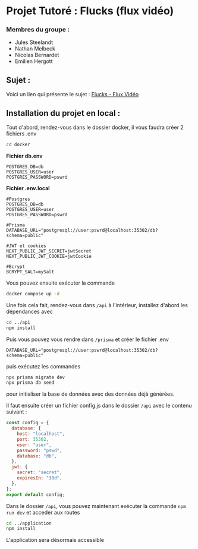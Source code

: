 # Projet Tutoré : Flucks (flux vidéo)

### Membres du groupe :
- Jules Steelandt
- Nathan Melbeck
- Nicolas Bernardet
- Emilien Hergott

## Sujet :

Voici un lien qui présente le sujet : [Flucks - Flux Vidéo](https://fluxvideocms.000webhostapp.com/)

## Installation du projet en local :

Tout d'abord, rendez-vous dans le dossier docker, il vous faudra créer 2 fichiers .env
```bash
cd docker
```

**Fichier db.env**

```
POSTGRES_DB=db
POSTGRES_USER=user
POSTGRES_PASSWORD=pswrd
```
**Fichier .env.local**
```
#Postgres
POSTGRES_DB=db
POSTGRES_USER=user
POSTGRES_PASSWORD=pswrd

#Prisma
DATABASE_URL="postgresql://user:pswrd@localhost:35302/db?schema=public"

#JWT et cookies
NEXT_PUBLIC_JWT_SECRET=jwtSecret
NEXT_PUBLIC_JWT_COOKIE=jwtCookie

#Bcrypt
BCRYPT_SALT=mySalt
```

Vous pouvez ensuite exécuter la commande
```bash
docker compose up -d
```

Une fois cela fait, rendez-vous dans ``/api``
à l'intérieur, installez d'abord les dépendances avec 
```bash
cd ../api 
npm install
```

Puis vous pouvez vous rendre dans ``/prisma`` et créer le fichier .env
```
DATABASE_URL="postgresql://user:pswrd@localhost:35302/db?schema=public"
```
puis exécutez les commandes
```bash
npx prisma migrate dev
npx prisma db seed
```
pour initialiser la base de données avec des données déjà générées.

Il faut ensuite créer un fichier config.js dans le dossier ``/api`` avec le contenu suivant :
```javascript
const config = {
  database: {
    host: "localhost", 
    port: 35302, 
    user: "user", 
    password: "pswd", 
    database: "db", 
  },
  jwt: {
    secret: "secret", 
    expiresIn: "30d", 
  },
};
export default config;
```


Dans le dossier ``/api``, vous pouvez maintenant exécuter la commande
``npm run dev`` et acceder aux routes

```bash
cd ../application
npm install
```

L'application sera désormais accessible